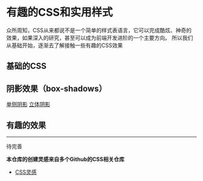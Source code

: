 # 有趣的CSS和实用样式

众所周知，CSS从来都说不是一个简单的样式表语言，它可以完成酷炫、神奇的效果，如果深入的研究，甚至可以成为前端开发进阶的一个主要方向。
所以我们从基础开始，逐渐去了解接触一些有趣的CSS效果


## 基础的CSS

## 阴影效果（box-shadows）
[单侧阴影](https://webbj97.github.io/Interesting-CSS/CSS3/shadow/one.html)
[立体阴影](https://webbj97.github.io/Interesting-CSS/CSS3/shadow/two.html)
## 有趣的效果

---
待完善

**本仓库的创建灵感来自多个Github的CSS相关仓库**
* [CSS灵感](https://github.com/chokcoco/CSS-Inspiration)